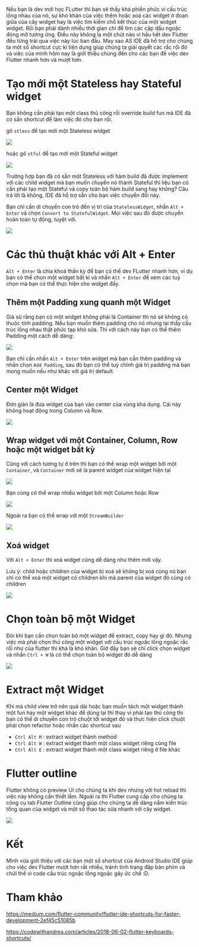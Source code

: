 Nếu bạn là dev mới học FLutter thì bạn sẽ thấy khá phiền phức vì cấu trúc lồng nhau của nó, sự khó khăn của việc thêm hoặc xoá các widget ở đoạn giữa của cây widget hay là việc tìm kiếm chỗ kết thúc của một widget widget. Rồi bạn phải dành nhiều thời gian chỉ để tìm các cặp dấu ngoặc đóng mở tương ứng. Điều này không lạ một chút nào vì hầu hết dev Flutter đều từng trải qua việc này lúc ban đầu. May sao AS IDE đã hỗ trợ cho chúng ta một số shortcut cực kì tiện dụng giúp chúng ta giải quyết các rắc rối đó và việc của mình hôm nay là giới thiệu chúng đến cho các bạn để việc dev Flutter nhanh hơn và mượt hơn.

# Tạo mới một Stateless hay Stateful widget

Bạn không cần phải tạo một class thủ công rồi override build fun mà IDE đã có sẵn shortcut để làm việc đó cho bạn rồi.

gõ `stless` để tạo mới một Stateless widget

![](https://images.viblo.asia/43a9f782-3cf3-4af9-a6c2-b9693a0abe13.gif)

hoặc gõ `stful` để tạo mới một Stateful widget

![](https://images.viblo.asia/4d0c6347-c3d8-4a78-8da5-d69f65a8e63c.gif)

Trường hợp bạn đã có sẵn một Stateless với hàm build đã được implement với các child widget mà bạn muốn chuyển nó thành Stateful thì liệu bạn có cần phải tạo một Stateful và copy toàn bộ hàm build sang hay không? Câu trả lời là không, IDE đã hỗ trợ sẵn cho bạn việc chuyển đổi này.

Bạn chỉ cần di chuyển con trỏ đến vị trí của `StatelessWidget`, nhấn `Alt + Enter` và chọn `Convert to StatefulWidget`. Mọi việc sau đó được chuyển hoàn toàn tự động, tuyệt vời.

![](https://images.viblo.asia/41b3c1a8-d43a-44df-bf03-6370c9e595fe.gif)

# Các thủ thuật khác với Alt + Enter

`Alt + Enter` là chìa khoá thần kỳ để bạn có thể dev FLutter nhanh hơn, ví dụ bạn có thể chọn một widget bất kì và nhấn `Alt + Enter` để xem các tuỳ chọn mà bạn có thể thực hiện cho widget đấy.

## Thêm một Padding xung quanh một Widget

Giả sử rằng bạn có một widget không phải là Container thì nó sẽ không có thuộc tính padding. Nếu bạn muốn thêm padding cho nó nhưng lại thấy cấu trúc lồng nhau thật phức tạp khó sửa. Thì với cách này bạn có thể thêm Padding một cách dễ dàng:

![](https://images.viblo.asia/4ccfff36-75e8-4ae9-9e6d-85fcc0da1ee5.gif)

Bạn chỉ cần nhấn `Alt + Enter` trên widget mà bạn cần thêm padding và nhấn chọn `Add Padding`, sau đó bạn có thể tuỳ chỉnh giá trị padding mà bạn mong muốn nếu như khác với giá trị default.

## Center một Widget

Đơn giản là đưa widget của bạn vào center của vùng khả dụng. Cái này không hoạt động trong Column và Row.

![](https://images.viblo.asia/5551af8a-14fc-4f78-b312-ee8e58d73c47.gif)

## Wrap widget với một Container, Column, Row hoặc một widget bất kỳ

Cũng với cách tương tự ở trên thì bạn có thể wrap một widget bởi một `Container`, và `Container` mới sẽ là parent widget của widget hiện tại

![](https://images.viblo.asia/797abb16-731e-48ed-b801-133290b4e9b6.gif)

Bạn cũng có thể wrap nhiều widget bởi một Column hoặc Row

![](https://images.viblo.asia/a24faa8c-a33f-4417-9232-5be9a08e47a4.gif)

Ngoài ra bạn có thể wrap với một `StreamBuilder`

![](https://images.viblo.asia/6abc7415-35bf-4667-8e09-0dbc2592d418.gif)

## Xoá widget

Với `Alt + Enter` thì xoá widget cũng dễ dàng như thêm mới vậy.

Lưu ý: child hoặc children của widget bị xoá sẽ không bị xoá cùng nó
bạn chỉ có thể xoá một widget có children khi mà parent của widget đó cũng có children

![](https://images.viblo.asia/37941146-7219-4cb3-a94a-40d65c48f8ef.gif)

# Chọn toàn bộ một Widget

Đôi khi bạn cần chọn toàn bộ một widget để extract, copy hay gì đó. Nhưng việc mà phải chọn thủ công một widget với cấu trúc ngoặc lồng ngoặc rắc rối như của flutter thì khá là khó khăn. Giờ đây bạn sẽ chỉ click chọn widget và nhấn `Ctrl + W` là có thể chọn toàn bộ widget đó dễ dàng


![](https://images.viblo.asia/74655fce-4822-44eb-8bd5-488d34b8f182.gif)

# Extract một Widget

Khi mà child view trở nên quá dài hoặc bạn muốn tách một widget thành một fun hay một widget khác để dùng lại thì thay vì phải tạo thủ công thì bạn có thể di chuyển con trỏ chuột tới widget đó và thực hiện click chuột phải chọn refactor hoặc nhấn các shortcut sau
- `Ctrl Alt M` : extract widget thành method
- `Ctrl Alt W` : extract widget thành một class widget riêng cùng file
- `Ctrl Alt E` : extract widget thành một class widget riêng ở file khác

# Flutter outline

Flutter không có preview UI cho chúng ta khi dev nhưng với hot reload thì việc này không cần thiết lắm. Ngoài ra thì Flutter cung cấp cho chúng ta công cụ tab Flutter Outline cũng giúp cho chúng ta dễ dàng nắm kiến trúc tổng quan của widget và một số thao tác sửa nhanh với cây widget.

![](https://images.viblo.asia/3c34a974-0202-4f42-81cf-6c6c7f3daff8.png)

# Kết

Mình vừa giới thiệu với các bạn một số shortcut của Android Studio IDE giúp cho việc dev Flutter mượt hơn rất nhiều, tránh tình trạng đập bàn phím và chửi thề vì code cấu trúc ngoặc lồng ngoặc gây ức chế :D.

# Tham khảo

https://medium.com/flutter-community/flutter-ide-shortcuts-for-faster-development-2ef45c51085b

https://codewithandrea.com/articles/2018-06-02-flutter-keyboards-shortcuts/